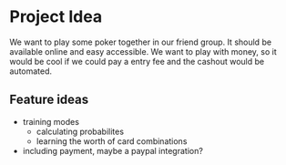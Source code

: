 # Project Idea

We want to play some poker together in our friend group. It should be available online and easy accessible. We want to play with money, so it would be cool if we could pay a entry fee and the cashout would be automated.

## Feature ideas

- training modes
  - calculating probabilites
  - learning the worth of card combinations
- including payment, maybe a paypal integration?
